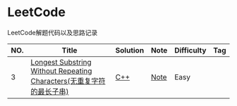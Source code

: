 LeetCode
========

LeetCode解题代码以及思路记录

|NO.|Title|Solution|Note|Difficulty|Tag|
|---|-----|--------|----|----------|---|
|3|[Longest Substring Without Repeating Characters(无重复字符的最长子串)](https://leetcode-cn.com/problems/longest-substring-without-repeating-characters/)|[C++](solution/003.Longest%20Substring%20Without%20Repeating%20Characters/main.cpp)|[Note](solution/003.Longest%20Substring%20Without%20Repeating%20Characters/README.md)|Easy|